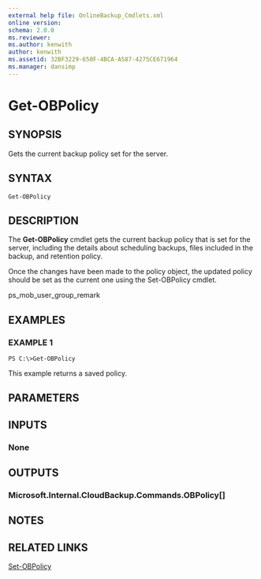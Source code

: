 ```yaml
---
external help file: OnlineBackup_Cmdlets.xml
online version: 
schema: 2.0.0
ms.reviewer:
ms.author: kenwith
author: kenwith
ms.assetid: 32BF3229-650F-4BCA-A587-4275CE671964
ms.manager: dansimp
---
```


# Get-OBPolicy

## SYNOPSIS
Gets the current backup policy set for the server.

## SYNTAX

```
Get-OBPolicy
```

## DESCRIPTION
The **Get-OBPolicy** cmdlet gets the current backup policy that is set for the server, including the details about scheduling backups, files included in the backup, and retention policy.

Once the changes have been made to the policy object, the updated policy should be set as the current one using the Set-OBPolicy cmdlet.

ps_mob_user_group_remark

## EXAMPLES

### EXAMPLE 1
```
PS C:\>Get-OBPolicy
```

This example returns a saved policy.

## PARAMETERS

## INPUTS

### None

## OUTPUTS

### Microsoft.Internal.CloudBackup.Commands.OBPolicy[]

## NOTES

## RELATED LINKS

[Set-OBPolicy](./Set-OBPolicy.md)

